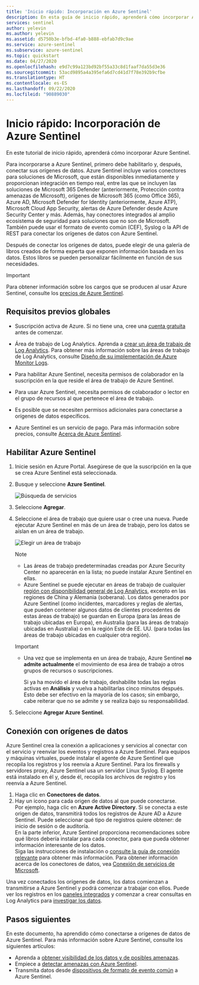 ```yaml
---
title: 'Inicio rápido: Incorporación en Azure Sentinel'
description: En esta guía de inicio rápido, aprenderá cómo incorporar Azure Sentinel habilitando primero Sentinel y, a continuación, conectando los orígenes de datos.
services: sentinel
author: yelevin
ms.author: yelevin
ms.assetid: d5750b3e-bfbd-4fa0-b888-ebfab7d9c9ae
ms.service: azure-sentinel
ms.subservice: azure-sentinel
ms.topic: quickstart
ms.date: 04/27/2020
ms.openlocfilehash: e9d7c99a123bd92bf55a33c8d1faaf7da55d3e36
ms.sourcegitcommit: 53acd9895a4a395efa6d7cd41d7f78e392b9cfbe
ms.translationtype: HT
ms.contentlocale: es-ES
ms.lasthandoff: 09/22/2020
ms.locfileid: "90889030"
---
```

# <a name="quickstart-on-board-azure-sentinel"></a>Inicio rápido: Incorporación de Azure Sentinel

En este tutorial de inicio rápido, aprenderá cómo incorporar Azure Sentinel. 

Para incorporarse a Azure Sentinel, primero debe habilitarlo y, después, conectar sus orígenes de datos. Azure Sentinel incluye varios conectores para soluciones de Microsoft, que están disponibles inmediatamente y proporcionan integración en tiempo real, entre las que se incluyen las soluciones de Microsoft 365 Defender (anteriormente, Protección contra amenazas de Microsoft), orígenes de Microsoft 365 (como Office 365), Azure AD, Microsoft Defender for Identity (anteriormente, Azure ATP), Microsoft Cloud App Security, alertas de Azure Defender desde Azure Security Center y más. Además, hay conectores integrados al amplio ecosistema de seguridad para soluciones que no son de Microsoft. También puede usar el formato de evento común (CEF), Syslog o la API de REST para conectar los orígenes de datos con Azure Sentinel. 

Después de conectar los orígenes de datos, puede elegir de una galería de libros creados de forma experta que exponen información basada en los datos. Estos libros se pueden personalizar fácilmente en función de sus necesidades.

>[!IMPORTANT] 
> Para obtener información sobre los cargos que se producen al usar Azure Sentinel, consulte los [precios de Azure Sentinel](https://azure.microsoft.com/pricing/details/azure-sentinel/).
  

## <a name="global-prerequisites"></a>Requisitos previos globales

- Suscripción activa de Azure. Si no tiene una, cree una [cuenta gratuita](https://azure.microsoft.com/free/?WT.mc_id=A261C142F) antes de comenzar.

- Área de trabajo de Log Analytics. Aprenda a [crear un área de trabajo de Log Analytics](../log-analytics/log-analytics-quick-create-workspace.md). Para obtener más información sobre las áreas de trabajo de Log Analytics, consulte [Diseño de su implementación de Azure Monitor Logs](../azure-monitor/platform/design-logs-deployment.md).

- Para habilitar Azure Sentinel, necesita permisos de colaborador en la suscripción en la que reside el área de trabajo de Azure Sentinel. 
- Para usar Azure Sentinel, necesita permisos de colaborador o lector en el grupo de recursos al que pertenece el área de trabajo.
- Es posible que se necesiten permisos adicionales para conectarse a orígenes de datos específicos.
- Azure Sentinel es un servicio de pago. Para más información sobre precios, consulte [Acerca de Azure Sentinel](https://go.microsoft.com/fwlink/?linkid=2104058).
 
## <a name="enable-azure-sentinel"></a>Habilitar Azure Sentinel <a name="enable"></a>

1. Inicie sesión en Azure Portal. Asegúrese de que la suscripción en la que se crea Azure Sentinel está seleccionada.

1. Busque y seleccione **Azure Sentinel**.

   ![Búsqueda de servicios](./media/quickstart-onboard/search-product.png)

1. Seleccione **Agregar**.

1. Seleccione el área de trabajo que quiere usar o cree una nueva. Puede ejecutar Azure Sentinel en más de un área de trabajo, pero los datos se aíslan en un área de trabajo.

   ![Elegir un área de trabajo](./media/quickstart-onboard/choose-workspace.png)

   >[!NOTE] 
   > - Las áreas de trabajo predeterminadas creadas por Azure Security Center no aparecerán en la lista; no puede instalar Azure Sentinel en ellas.
   > - Azure Sentinel se puede ejecutar en áreas de trabajo de cualquier [región con disponibilidad general de Log Analytics](https://azure.microsoft.com/global-infrastructure/services/?products=monitor), excepto en las regiones de China y Alemania (soberana). Los datos generados por Azure Sentinel (como incidentes, marcadores y reglas de alertas, que pueden contener algunos datos de clientes procedentes de estas áreas de trabajo) se guardan en Europa (para las áreas de trabajo ubicadas en Europa), en Australia (para las áreas de trabajo ubicadas en Australia) o en la región Este de EE. UU. (para todas las áreas de trabajo ubicadas en cualquier otra región).

   >[!IMPORTANT]
   >
   > - Una vez que se implementa en un área de trabajo, Azure Sentinel **no admite actualmente** el movimiento de esa área de trabajo a otros grupos de recursos o suscripciones. 
   >
   >   Si ya ha movido el área de trabajo, deshabilite todas las reglas activas en **Análisis** y vuelva a habilitarlas cinco minutos después. Esto debe ser efectivo en la mayoría de los casos; sin embargo, cabe reiterar que no se admite y se realiza bajo su responsabilidad.

1. Seleccione **Agregar Azure Sentinel**.

## <a name="connect-data-sources"></a>Conexión con orígenes de datos

Azure Sentinel crea la conexión a aplicaciones y servicios al conectar con el servicio y reenviar los eventos y registros a Azure Sentinel. Para equipos y máquinas virtuales, puede instalar el agente de Azure Sentinel que recopila los registros y los reenvía a Azure Sentinel. Para los firewalls y servidores proxy, Azure Sentinel usa un servidor Linux Syslog. El agente está instalado en él y, desde él, recopila los archivos de registro y los reenvía a Azure Sentinel. 
 
1. Haga clic en **Conectores de datos**.
1. Hay un icono para cada origen de datos al que puede conectarse.<br>
Por ejemplo, haga clic en **Azure Active Directory**. Si se conecta a este origen de datos, transmitirá todos los registros de Azure AD a Azure Sentinel. Puede seleccionar qué tipo de registros quiere obtener: de inicio de sesión o de auditoría. <br>
En la parte inferior, Azure Sentinel proporciona recomendaciones sobre qué libros debería instalar para cada conector, para que pueda obtener información interesante de los datos. <br> Siga las instrucciones de instalación o [consulte la guía de conexión relevante](connect-data-sources.md) para obtener más información. Para obtener información acerca de los conectores de datos, vea [Conexión de servicios de Microsoft](connect-data-sources.md).

Una vez conectados los orígenes de datos, los datos comienzan a transmitirse a Azure Sentinel y podrá comenzar a trabajar con ellos. Puede ver los registros en los [paneles integrados](quickstart-get-visibility.md) y comenzar a crear consultas en Log Analytics para [investigar los datos](tutorial-investigate-cases.md).



## <a name="next-steps"></a>Pasos siguientes
En este documento, ha aprendido cómo conectarse a orígenes de datos de Azure Sentinel. Para más información sobre Azure Sentinel, consulte los siguientes artículos:
- Aprenda a [obtener visibilidad de los datos y de posibles amenazas](quickstart-get-visibility.md).
- Empiece a [detectar amenazas con Azure Sentinel](tutorial-detect-threats-built-in.md).
- Transmita datos desde [dispositivos de formato de evento común](connect-common-event-format.md) a Azure Sentinel.
